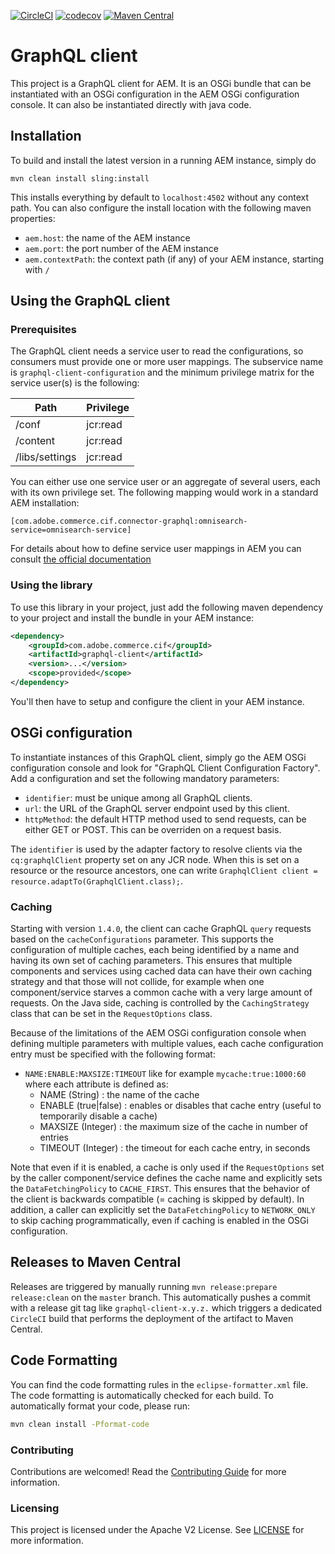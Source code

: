 [![CircleCI](https://circleci.com/gh/adobe/commerce-cif-graphql-client.svg?style=svg)](https://circleci.com/gh/adobe/commerce-cif-graphql-client)
[![codecov](https://codecov.io/gh/adobe/commerce-cif-graphql-client/branch/master/graph/badge.svg)](https://codecov.io/gh/adobe/commerce-cif-graphql-client)
[![Maven Central](https://img.shields.io/maven-central/v/com.adobe.commerce.cif/graphql-client.svg)](https://search.maven.org/search?q=g:com.adobe.commerce.cif%20AND%20a:graphql-client)

# GraphQL client

This project is a GraphQL client for AEM. It is an OSGi bundle that can be instantiated with an OSGi configuration in the AEM OSGi configuration console. It can also be instantiated directly with java code.

## Installation

To build and install the latest version in a running AEM instance, simply do

```
mvn clean install sling:install
```

This installs everything by default to `localhost:4502` without any context path. You can also configure the install location with the following maven properties:

-   `aem.host`: the name of the AEM instance
-   `aem.port`: the port number of the AEM instance
-   `aem.contextPath`: the context path (if any) of your AEM instance, starting with `/`

## Using the GraphQL client

### Prerequisites

The GraphQL client needs a service user to read the configurations, so consumers must provide one or more user mappings. The subservice name is `graphql-client-configuration` and the minimum privilege matrix for the service user(s) is the following:

| **Path**       | **Privilege** |
| -------------- | ------------- |
| /conf          | jcr:read      |
| /content       | jcr:read      |
| /libs/settings | jcr:read      |

You can either use one service user or an aggregate of several users, each with its own privilege set. The following mapping would work in a standard AEM installation:

```
[com.adobe.commerce.cif.connector-graphql:omnisearch-service=omnisearch-service]
```

For details about how to define service user mappings in AEM you can consult [the official documentation](https://docs.adobe.com/content/help/en/experience-manager-65/administering/security/security-service-users.html)

### Using the library

To use this library in your project, just add the following maven dependency to your project and install the bundle in your AEM instance:

```xml
<dependency>
    <groupId>com.adobe.commerce.cif</groupId>
    <artifactId>graphql-client</artifactId>
    <version>...</version>
    <scope>provided</scope>
</dependency>
```

You'll then have to setup and configure the client in your AEM instance.

## OSGi configuration

To instantiate instances of this GraphQL client, simply go the AEM OSGi configuration console and look for "GraphQL Client Configuration Factory". Add a configuration and set the following mandatory parameters:

-   `identifier`: must be unique among all GraphQL clients.
-   `url`: the URL of the GraphQL server endpoint used by this client.
-   `httpMethod`: the default HTTP method used to send requests, can be either GET or POST. This can be overriden on a request basis.

The `identifier` is used by the adapter factory to resolve clients via the `cq:graphqlClient` property set on any JCR node. When this is set on a resource or the resource ancestors, one can write `GraphqlClient client = resource.adaptTo(GraphqlClient.class);`.

### Caching

Starting with version `1.4.0`, the client can cache GraphQL `query` requests based on the `cacheConfigurations` parameter. This supports the configuration of multiple caches, each being identified by a name and having its own set of caching parameters. This ensures that multiple components and services using cached data can have their own caching strategy and that those will not collide, for example when one component/service starves a common cache with a very large amount of requests. On the Java side, caching is controlled by the `CachingStrategy` class that can be set in the `RequestOptions` class.

Because of the limitations of the AEM OSGi configuration console when defining multiple parameters with multiple values, each cache configuration entry must be specified with the following format:

-   `NAME:ENABLE:MAXSIZE:TIMEOUT` like for example `mycache:true:1000:60` where each attribute is defined as:
    -   NAME (String) : the name of the cache
    -   ENABLE (true|false) : enables or disables that cache entry (useful to temporarily disable a cache)
    -   MAXSIZE (Integer) : the maximum size of the cache in number of entries
    -   TIMEOUT (Integer) : the timeout for each cache entry, in seconds

Note that even if it is enabled, a cache is only used if the `RequestOptions` set by the caller component/service defines the cache name and explicitly sets the `DataFetchingPolicy` to `CACHE_FIRST`. This ensures that the behavior of the client is backwards compatible (= caching is skipped by default). In addition, a caller can explicitly set the `DataFetchingPolicy` to `NETWORK_ONLY` to skip caching programmatically, even if caching is enabled in the OSGi configuration.

## Releases to Maven Central

Releases are triggered by manually running `mvn release:prepare release:clean` on the `master` branch. This automatically pushes a commit with a release git tag like `graphql-client-x.y.z.` which triggers a dedicated `CircleCI` build that performs the deployment of the artifact to Maven Central.

## Code Formatting

You can find the code formatting rules in the `eclipse-formatter.xml` file. The code formatting is automatically checked for each build. To automatically format your code, please run:

```bash
mvn clean install -Pformat-code
```

### Contributing

Contributions are welcomed! Read the [Contributing Guide](.github/CONTRIBUTING.md) for more information.

### Licensing

This project is licensed under the Apache V2 License. See [LICENSE](LICENSE) for more information.
